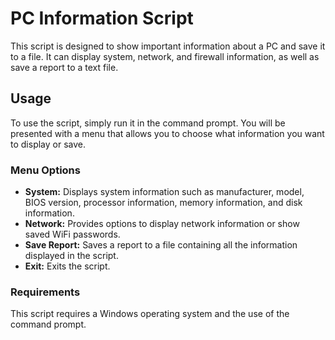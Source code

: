 <h1>PC Information Script</h1>
<p>This script is designed to show important information about a PC and save it to a file. It can display system, network, and firewall information, as well as save a report to a text file.</p>
<h2>Usage</h2>
<p>To use the script, simply run it in the command prompt. You will be presented with a menu that allows you to choose what information you want to display or save.</p>
<h3>Menu Options</h3>
<ul>
  <li><strong>System:</strong> Displays system information such as manufacturer, model, BIOS version, processor information, memory information, and disk information.</li>
  <li><strong>Network:</strong> Provides options to display network information or show saved WiFi passwords.</li>
  <li><strong>Save Report:</strong> Saves a report to a file containing all the information displayed in the script.</li>
  <li><strong>Exit:</strong> Exits the script.</li>
</ul>
<h3>Requirements</h3>
<p>This script requires a Windows operating system and the use of the command prompt.</p>
